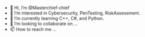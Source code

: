 - 👋 Hi, I’m @Masterchief-chief
- 👀 I’m interested in Cybersecurity, PenTesting, RiskAssessment.
- 🌱 I’m currently learning C++, C#, and Python.
- 💞️ I’m looking to collaborate on ...
- 📫 How to reach me ...

<!---
Masterchief-chief/Masterchief-chief is a ✨ special ✨ repository because its `README.md` (this file) appears on your GitHub profile.
You can click the Preview link to take a look at your changes.
--->
